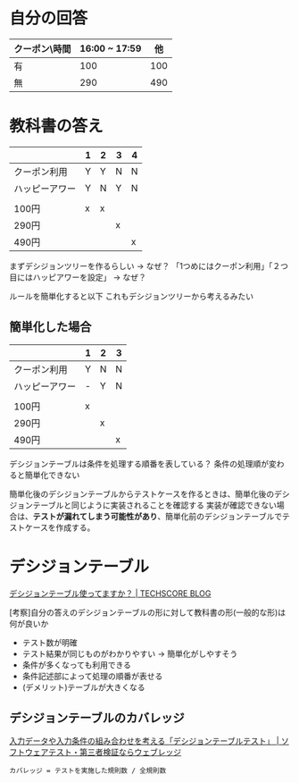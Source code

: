 
# 自分の回答

|クーポン\時間|16:00 ~ 17:59|他|
|---|---|---|
|有|100|100|
|無|290|490|

# 教科書の答え

||1|2|3|4|
|---|---|---|---|---|
|クーポン利用|Y|Y|N|N|
|ハッピーアワー|Y|N|Y|N|
||||||
|100円|x|x|||
|290円|||x||
|490円||||x|

まずデシジョンツリーを作るらしい -> なぜ？
「1つめにはクーポン利用」「２つ目にはハッピアワーを設定」 -> なぜ？

ルールを簡単化すると以下
これもデシジョンツリーから考えるみたい

## 簡単化した場合
||1|2|3|
|---|---|---|---|
|クーポン利用|Y|N|N|
|ハッピーアワー|-|Y|N|
||||||
|100円|x|||
|290円||x||
|490円|||x|

デシジョンテーブルは条件を処理する順番を表している？
条件の処理順が変わると簡単化できない

簡単化後のデシジョンテーブルからテストケースを作るときは、簡単化後のデシジョンテーブルと同じように実装されることを確認する
実装が確認できない場合は、**テストが漏れてしまう可能性があり**、簡単化前のデシジョンテーブルでテストケースを作成する。

# デシジョンテーブル
[デシジョンテーブル使ってますか？ | TECHSCORE BLOG](https://www.techscore.com/blog/2019/03/29/decisiontable/#:~:text=%E3%83%87%E3%82%B7%E3%82%B8%E3%83%A7%E3%83%B3%E3%83%86%E3%83%BC%E3%83%96%E3%83%AB%E3%81%A8%E3%81%AF%E3%80%81%E5%85%A5%E5%8A%9B,%E3%81%8C%E9%87%8D%E8%A6%81%E3%81%AB%E3%81%AA%E3%82%8A%E3%81%BE%E3%81%99%E3%80%82)

[考察]自分の答えのデシジョンテーブルの形に対して教科書の形(一般的な形)は何が良いか
* テスト数が明確
* テスト結果が同じものがわかりやすい -> 簡単化がしやすそう
* 条件が多くなっても利用できる
* 条件記述部によって処理の順番が表せる
* (デメリット)テーブルが大きくなる

## デシジョンテーブルのカバレッジ
[入力データや入力条件の組み合わせを考える「デシジョンテーブルテスト」 | ソフトウェアテスト・第三者検証ならウェブレッジ](https://webrage.jp/techblog/decision_table_testing/)

`カバレッジ = テストを実施した規則数 / 全規則数`
